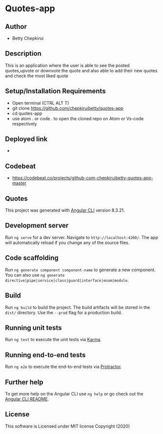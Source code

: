 # Quotes-app

## Author

- Betty Chepkirui

## Description

This is an application where the user is able to see the posted quotes,upvote or downvote the quote and also able to add their new quotes and check the most liked quote

## Setup/Installation Requirements

- Open terminal (CTRL ALT T)
- git clone https://github.com/chepkiruibetty/quotes-app 
- cd quotes-app
- use atom . or code . to open the cloned repo on Atom or Vs-code respectively

## Deployed link

- 

## Codebeat

- https://codebeat.co/projects/github-com-chepkiruibetty-quotes-app-master


## Quotes

This project was generated with [Angular CLI](https://github.com/angular/angular-cli) version 8.3.21.

## Development server

Run `ng serve` for a dev server. Navigate to `http://localhost:4200/`. The app will automatically reload if you change any of the source files.

## Code scaffolding

Run `ng generate component component-name` to generate a new component. You can also use `ng generate directive|pipe|service|class|guard|interface|enum|module`.

## Build

Run `ng build` to build the project. The build artifacts will be stored in the `dist/` directory. Use the `--prod` flag for a production build.

## Running unit tests

Run `ng test` to execute the unit tests via [Karma](https://karma-runner.github.io).

## Running end-to-end tests

Run `ng e2e` to execute the end-to-end tests via [Protractor](http://www.protractortest.org/).

## Further help

To get more help on the Angular CLI use `ng help` or go check out the [Angular CLI README](https://github.com/angular/angular-cli/blob/master/README.md).

## License

This software is Licensed under MIT license Copyright (2020) 
